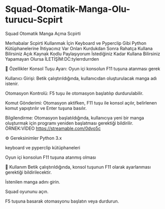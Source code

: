 # Squad-Otomatik-Manga-Olu-turucu-Scpirt
Squad Otomatik Manga Açma Scpirti 

Merhabalar Scpirti Kullanmak İçin  Keyboard ve Pyperclip Gibi Python Kütüphanelerine İhtiyacınız Var Onları Kurdukdan Sonra Rahatça Kullana Bilirsiniz Açık Kaynak Kodlu Paylaşıyorum  İstediğiniz Kadar Kullana Bilirsiniz Yapamayan Olursa  İLETİŞİM:DC:tylerrdurrden 

🎯 Özellikler
Konsol Tuşu Ayarı: Oyun içi konsolun F11 tuşuna atanması gerek

Kullanıcı Girişi: Betik çalıştırıldığında, kullanıcıdan oluşturulacak manga adı istenir.

Otomasyon Kontrolü: F5 tuşu ile otomasyon başlatılıp durdurulabilir.

Komut Gönderimi: Otomasyon aktifken, F11 tuşu ile konsol açılır, belirlenen komut yapıştırılır ve Enter tuşuna basılır.

Bilgilendirme: Otomasyon başlatıldığında, kullanıcıya yeni bir manga oluşturmak için programı yeniden başlatması gerektiği bildirilir.
ÖRNEK:VİDEO https://streamable.com/0dvo5c


⚙️ Gereksinimler
Python 3.x

keyboard ve pyperclip kütüphaneleri

Oyun içi konsolun F11 tuşuna atanmış olması

🚀 Kullanım
Betik çalıştırıldığında, konsol tuşunun F11 olarak ayarlanması gerektiği bildirilecektir.

İstenilen manga adını girin.

Squad oyununu açın.

F5 tuşuna basarak otomasyonu başlatın veya durdurun.
